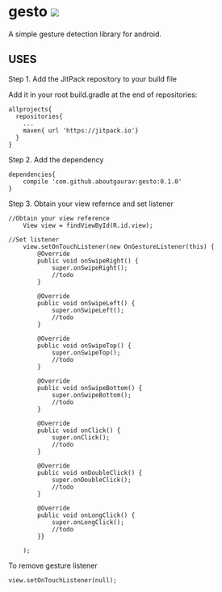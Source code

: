# gesto [![](https://jitpack.io/v/aboutgaurav/gesto.svg)](https://jitpack.io/#aboutgaurav/gesto)

A simple gesture detection library for android.

## USES

Step 1. Add the JitPack repository to your build file

Add it in your root build.gradle at the end of repositories:

    allprojects{
      repositories{
   		...
		maven{ url 'https://jitpack.io'}
      }
    }

Step 2. Add the dependency

    dependencies{
    	compile 'com.github.aboutgaurav:gesto:0.1.0'
   	}

Step 3. Obtain your view refernce and set listener

	//Obtain your view reference
        View view = findViewById(R.id.view);
	
	//Set listener
        view.setOnTouchListener(new OnGestureListener(this) {
            @Override
            public void onSwipeRight() {
                super.onSwipeRight();
                //todo
            }

            @Override
            public void onSwipeLeft() {
                super.onSwipeLeft();
                //todo
            }

            @Override
            public void onSwipeTop() {
                super.onSwipeTop();
                //todo
            }

            @Override
            public void onSwipeBottom() {
                super.onSwipeBottom();
                //todo
            }

            @Override
            public void onClick() {
                super.onClick();
                //todo
            }

            @Override
            public void onDoubleClick() {
                super.onDoubleClick();
                //todo
            }

            @Override
            public void onLongClick() {
                super.onLongClick();
                //todo
            }}

        );
	
  To remove gesture listener
  
  	view.setOnTouchListener(null);
